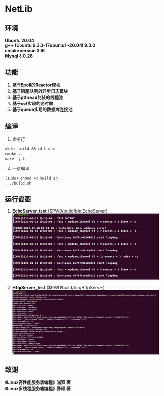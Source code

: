 # NetLib

## 环境
<b> Ubuntu 20.04</b>  
<b>g++ (Ubuntu 9.3.0-17ubuntu1~20.04) 9.3.0</b>  
<b>cmake version 3.16</b>  
<b>Mysql 8.0.28</b>  

## 功能
1. <b>基于Epoll的Reactor模块</b>  
2. <b>基于阻塞队列的异步日志模块</b>  
3. <b>基于pthread封装的线程池</b>  
4. <b>基于set实现的定时器</b>
5. <b>基于queue实现的数据库连接池</b>

##  编译
1. 命令行

```
mkdir build && cd build
cmake ..
make -j 4
```

2. 一键编译

```
(sudo) chmod +x build.sh
. ./build.sh
```

## 运行截图
1. <b>EchoServer_test</b>    ($PWD/build/bin/EchoServer)   
![avatar](./Asset/res_screenshots.png)  

2. <b>HttpServer_test</b>    ($PWD/build/bin/HttpServer)  
![avatar](./Asset/HttpServer.png)


## 致谢
<b>《Linux高性能服务器编程》游双 著</b>  
<b>《Linux多线程服务端编程》陈硕 著</b>  

